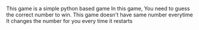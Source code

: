 This game is a simple python based game
In this game, You need to guess the correct number to win.
This game doesn't have same number everytime
It changes the number for you every time it restarts
